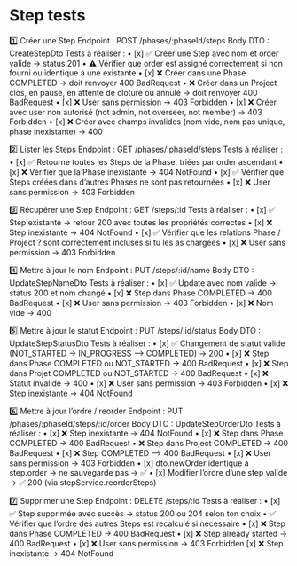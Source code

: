 # Step tests

1️⃣ Créer une Step
Endpoint : POST /phases/:phaseId/steps
Body DTO : CreateStepDto
Tests à réaliser :
• [x] ✅ Créer une Step avec nom et order valide → status 201
• ⚠️ Vérifier que order est assigné correctement si non fourni ou identique à une existante
• [x] ❌ Créer dans une Phase COMPLETED → doit renvoyer 400 BadRequest
• ❌ Créer dans un Project clos, en pause, en attente de cloture ou annulé → doit renvoyer 400 BadRequest
• [x] ❌ User sans permission → 403 Forbidden
• [x] ❌ Créer avec user non autorisé (not admin, not overseer, not member) → 403 Forbidden
• [x] ❌ Créer avec champs invalides (nom vide, nom pas unique, phase inexistante) → 400

2️⃣ Lister les Steps
Endpoint : GET /phases/:phaseId/steps
Tests à réaliser :
• [x] ✅ Retourne toutes les Steps de la Phase, triées par order ascendant
• [x] ❌ Vérifier que la Phase inexistante → 404 NotFound
• [x] ✅ Vérifier que Steps créées dans d’autres Phases ne sont pas retournées
• [x] ❌ User sans permission → 403 Forbidden

3️⃣ Récupérer une Step
Endpoint : GET /steps/:id
Tests à réaliser :
• [x] ✅ Step existante → retour 200 avec toutes les propriétés correctes
• [x] ❌ Step inexistante → 404 NotFound
• [x] ✅ Vérifier que les relations Phase / Project ? sont correctement incluses si tu les as chargées
• [x] ❌ User sans permission → 403 Forbidden

4️⃣ Mettre à jour le nom
Endpoint : PUT /steps/:id/name
Body DTO : UpdateStepNameDto
Tests à réaliser :
• [x] ✅ Update avec nom valide → status 200 et nom changé
• [x] ❌ Step dans Phase COMPLETED → 400 BadRequest
• [x] ❌ User sans permission → 403 Forbidden
• [x] ❌ Nom vide → 400

5️⃣ Mettre à jour le statut
Endpoint : PUT /steps/:id/status
Body DTO : UpdateStepStatusDto
Tests à réaliser :
• [x] ✅ Changement de statut valide (NOT_STARTED → IN_PROGRESS --> COMPLETED) → 200
• [x] ❌ Step dans Phase COMPLETED ou NOT_STARTED → 400 BadRequest
• [x] ❌ Step dans Projet COMPLETED ou NOT_STARTED → 400 BadRequest
• [x] ❌ Statut invalide → 400
• [x] ❌ User sans permission → 403 Forbidden
• [x] ❌ Step inexistante → 404 NotFound

6️⃣ Mettre à jour l’ordre / reorder
Endpoint : PUT /phases/:phaseId/steps/:id/order
Body DTO : UpdateStepOrderDto
Tests à réaliser :
• [x] ❌ Step inexistante → 404 NotFound
• [x] ❌ Step dans Phase COMPLETED → 400 BadRequest
• ❌ Step dans Project COMPLETED → 400 BadRequest
• [x] ❌ Step COMPLETED --> 400 BadRequest
• [x] ❌ User sans permission → 403 Forbidden
• [x] dto.newOrder identique à step.order → ne sauvegarde pas → ✅
• [x] Modifier l’ordre d’une step valide → ✅ 200 (via stepService.reorderSteps)

7️⃣ Supprimer une Step
Endpoint : DELETE /steps/:id
Tests à réaliser :
• [x] ✅ Step supprimée avec succès → status 200 ou 204 selon ton choix
• ✅ Vérifier que l’ordre des autres Steps est recalculé si nécessaire
• [x] ❌ Step dans Phase COMPLETED → 400 BadRequest
• [x] ❌ Step already started → 400 BadRequest
• [x] ❌ User sans permission → 403 Forbidden
[x] ❌ Step inexistante → 404 NotFound
